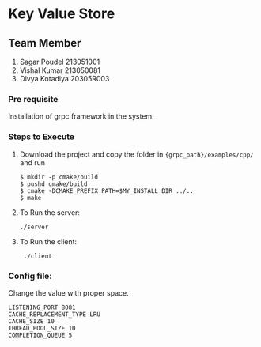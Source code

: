 # Key Value Store

## Team Member

1. Sagar Poudel 213051001
2. Vishal Kumar 213050081
3. Divya Kotadiya 20305R003

### Pre requisite
Installation of grpc framework in the system.

### Steps to Execute
1. Download the project and copy the folder in `{grpc_path}/examples/cpp/`
and run
   ```
   $ mkdir -p cmake/build
   $ pushd cmake/build
   $ cmake -DCMAKE_PREFIX_PATH=$MY_INSTALL_DIR ../..
   $ make
   ```
2. To Run the server: 
    ```
   ./server
    ```
3. To Run the client: 
   ```
    ./client
   ```
   

### Config file:
Change the value with proper space.
```
LISTENING_PORT 8081
CACHE_REPLACEMENT_TYPE LRU
CACHE_SIZE 10
THREAD_POOL_SIZE 10
COMPLETION_QUEUE 5
```
